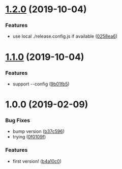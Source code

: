# [1.2.0](https://github.com/NaturalCycles/semantic-release/compare/v1.1.0...v1.2.0) (2019-10-04)


### Features

* use local ./release.config.js if available ([0258ea6](https://github.com/NaturalCycles/semantic-release/commit/0258ea6))

# [1.1.0](https://github.com/NaturalCycles/semantic-release/compare/v1.0.0...v1.1.0) (2019-10-04)


### Features

* support --config ([9b01fb5](https://github.com/NaturalCycles/semantic-release/commit/9b01fb5))

# 1.0.0 (2019-02-09)


### Bug Fixes

* bump version ([b37c596](https://github.com/NaturalCycles/semantic-release/commit/b37c596))
* trying ([0f0109f](https://github.com/NaturalCycles/semantic-release/commit/0f0109f))


### Features

* first version! ([b4a10c0](https://github.com/NaturalCycles/semantic-release/commit/b4a10c0))
